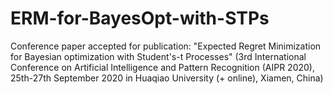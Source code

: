 # ERM-for-BayesOpt-with-STPs
Conference paper accepted for publication: "Expected Regret Minimization for Bayesian optimization with Student's-t Processes" (3rd International Conference on Artificial Intelligence and Pattern Recognition (AIPR 2020), 25th-27th September 2020 in Huaqiao University (+ online), Xiamen, China)
